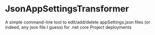 # JsonAppSettingsTransformer
A simple command-line tool to edit/add/delete appSettings.json files (or indeed, any json file I guess) for .net core Project deployments
